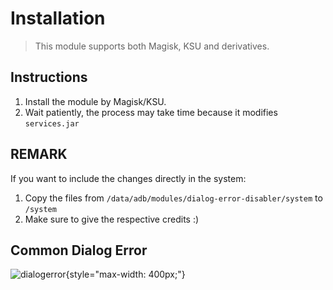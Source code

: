 # Installation

> This module supports both Magisk, KSU and derivatives.

## Instructions
1. Install the module by Magisk/KSU.
2. Wait patiently, the process may take time because it modifies `services.jar`

## REMARK
If you want to include the changes directly in the system:

1. Copy the files from `/data/adb/modules/dialog-error-disabler/system` to `/system`
2. Make sure to give the respective credits :)

## Common Dialog Error
![dialogerror](https://i.ibb.co/8stFG0n/image.png){style="max-width: 400px;"}